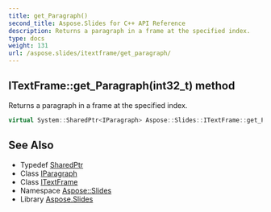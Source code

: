 ```yaml
---
title: get_Paragraph()
second_title: Aspose.Slides for C++ API Reference
description: Returns a paragraph in a frame at the specified index.
type: docs
weight: 131
url: /aspose.slides/itextframe/get_paragraph/
---
```

## ITextFrame::get_Paragraph(int32_t) method


Returns a paragraph in a frame at the specified index.

```cpp
virtual System::SharedPtr<IParagraph> Aspose::Slides::ITextFrame::get_Paragraph(int32_t index)=0
```

## See Also

* Typedef [SharedPtr](../../../system/sharedptr/)
* Class [IParagraph](../../iparagraph/)
* Class [ITextFrame](../)
* Namespace [Aspose::Slides](../../)
* Library [Aspose.Slides](../../../)